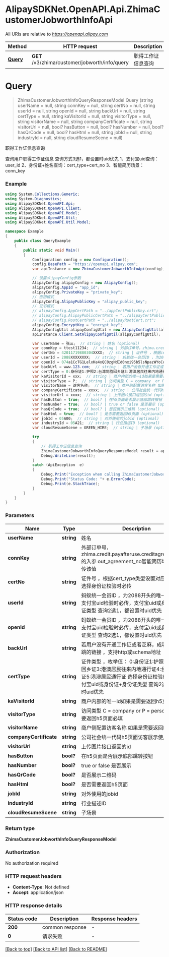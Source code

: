 # AlipaySDKNet.OpenAPI.Api.ZhimaCustomerJobworthInfoApi

All URIs are relative to *https://openapi.alipay.com*

Method | HTTP request | Description
------------- | ------------- | -------------
[**Query**](ZhimaCustomerJobworthInfoApi.md#query) | **GET** /v3/zhima/customer/jobworth/info/query | 职得工作证信息查询


<a name="query"></a>
# **Query**
> ZhimaCustomerJobworthInfoQueryResponseModel Query (string userName = null, string connKey = null, string certNo = null, string userId = null, string openId = null, string backUrl = null, string certType = null, string kaVisitorId = null, string visitorType = null, string visitorName = null, string companyCertificate = null, string visitorUrl = null, bool? hasButton = null, bool? hasNumber = null, bool? hasQrCode = null, bool? hasHtml = null, string jobId = null, string industryId = null, string cloudResumeScene = null)

职得工作证信息查询

查询用户职得工作证信息 查询方式3选1，都设置时uid优先 1、支付宝uid查询：user_id 2、身份证+姓名查询：cert_type+cert_no 3、智能简历场景：conn_key

### Example
```csharp
using System.Collections.Generic;
using System.Diagnostics;
using AlipaySDKNet.OpenAPI.Api;
using AlipaySDKNet.OpenAPI.Client;
using AlipaySDKNet.OpenAPI.Model;
using AlipaySDKNet.OpenAPI.Util;
using AlipaySDKNet.OpenAPI.Util.Model;

namespace Example
{
    public class QueryExample
    {
        public static void Main()
        {
            Configuration config = new Configuration();
            config.BasePath = "https://openapi.alipay.com";
            var apiInstance = new ZhimaCustomerJobworthInfoApi(config);

            // 设置alipayConfig参数
            AlipayConfig alipayConfig = new AlipayConfig();
            alipayConfig.AppId = "app_id";
            alipayConfig.PrivateKey = "private_key";
            // 密钥模式
            alipayConfig.AlipayPublicKey = "alipay_public_key";
            // 证书模式
            // alipayConfig.AppCertPath = "../appCertPublicKey.crt";
            // alipayConfig.AlipayPublicCertPath = "../alipayCertPublicKey_RSA2.crt";
            // alipayConfig.RootCertPath = "../alipayRootCert.crt";
            alipayConfig.EncryptKey = "encrypt_key";
            AlipayConfigUtil alipayConfigUtil = new AlipayConfigUtil(alipayConfig);
            apiInstance.Client.SetAlipayConfigUtil(alipayConfigUtil);

            var userName = 张三;  // string | 姓名 (optional) 
            var connKey = ttest11234;  // string | 外部订单号，zhima.credit.payafteruse.creditagreement.sign的入参 out_agreement_no智能简历场景支持只传该值 (optional) 
            var certNo = 42011719880304XXXX;  // string | 证件号 ，根据cert_type类型设置对应证件号码，选择身份证校验时必传 (optional) 
            var userId = 2088XXXXXXXX;  // string | 蚂蚁统一会员ID ，为2088开头的唯一标识 选择支付宝uid检验时必传，支付宝uid或身份证+身份证类型 查询2选1，都设置时uid优先 (optional) 
            var openId = 074a1CcTG1LelxKe4xQC0zgNdId0nxi95b5lsNpazWYoCo5;  // string | 蚂蚁统一会员ID ，为2088开头的唯一标识 选择支付宝uid检验时必传，支付宝uid或身份证+身份证类型 查询2选1，都设置时uid优先 (optional) 
            var backUrl = www.123.com;  // string | 若用户没有开通工作证或者芝麻，成功开通后回跳的链接 ，支持http或schema地址 (optional) 
            var certType = 0:身份证1:护照2:台湾同胞回乡证3:港澳居民往来内地通行证4:台湾居民通行证5:港澳居民通行证;  // string | 证件类型 ，枚举值： 0:身份证1:护照2:台湾同胞回乡证3:港澳居民往来内地通行证4:台湾居民通行证5:港澳居民通行证 选择身份证校验时必传，支付宝uid或身份证+身份证类型 查询2选1，都设置时uid优先 (optional) 
            var kaVisitorId = xxx;  // string | 商户内部的唯一id如果是需要返回h5页面必填 (optional) 
            var visitorType = P;  // string | 访问类型 C = company  or P = person 如果是需要返回h5页面必填 (optional) 
            var visitorName = 访客名称;  // string | 商户侧配置访客名称 如果是需要返回h5页面必填 (optional) 
            var companyCertificate = xxxx;  // string | 公司社会统一代码h5页面访客展示使用 (optional) 
            var visitorUrl = xxxx;  // string | 上传图片接口返回的id (optional) 
            var hasButton = true;  // bool? | 在h5页面是否展示底部跳转按钮 (optional) 
            var hasNumber = true;  // bool? | true or false 是否展示 (optional) 
            var hasQrCode = true;  // bool? | 是否展示二维码 (optional) 
            var hasHtml = true;  // bool? | 是否需要返回h5页面 (optional) 
            var jobId = 05A00;  // string | 对外使用的jobid (optional) 
            var industryId = 05A21;  // string | 行业描述ID (optional) 
            var cloudResumeScene = GREEN_HIRE;  // string | 子场景 (optional) 

            try
            {
                // 职得工作证信息查询
                ZhimaCustomerJobworthInfoQueryResponseModel result = apiInstance.Query(userName, connKey, certNo, userId, openId, backUrl, certType, kaVisitorId, visitorType, visitorName, companyCertificate, visitorUrl, hasButton, hasNumber, hasQrCode, hasHtml, jobId, industryId, cloudResumeScene);
                Debug.WriteLine(result);
            }
            catch (ApiException  e)
            {
                Debug.Print("Exception when calling ZhimaCustomerJobworthInfoApi.Query: " + e.Message );
                Debug.Print("Status Code: "+ e.ErrorCode);
                Debug.Print(e.StackTrace);
            }
        }
    }
}
```

### Parameters

Name | Type | Description  | Notes
------------- | ------------- | ------------- | -------------
 **userName** | **string**| 姓名 | [optional] 
 **connKey** | **string**| 外部订单号，zhima.credit.payafteruse.creditagreement.sign的入参 out_agreement_no智能简历场景支持只传该值 | [optional] 
 **certNo** | **string**| 证件号 ，根据cert_type类型设置对应证件号码，选择身份证校验时必传 | [optional] 
 **userId** | **string**| 蚂蚁统一会员ID ，为2088开头的唯一标识 选择支付宝uid检验时必传，支付宝uid或身份证+身份证类型 查询2选1，都设置时uid优先 | [optional] 
 **openId** | **string**| 蚂蚁统一会员ID ，为2088开头的唯一标识 选择支付宝uid检验时必传，支付宝uid或身份证+身份证类型 查询2选1，都设置时uid优先 | [optional] 
 **backUrl** | **string**| 若用户没有开通工作证或者芝麻，成功开通后回跳的链接 ，支持http或schema地址 | [optional] 
 **certType** | **string**| 证件类型 ，枚举值： 0:身份证1:护照2:台湾同胞回乡证3:港澳居民往来内地通行证4:台湾居民通行证5:港澳居民通行证 选择身份证校验时必传，支付宝uid或身份证+身份证类型 查询2选1，都设置时uid优先 | [optional] 
 **kaVisitorId** | **string**| 商户内部的唯一id如果是需要返回h5页面必填 | [optional] 
 **visitorType** | **string**| 访问类型 C &#x3D; company  or P &#x3D; person 如果是需要返回h5页面必填 | [optional] 
 **visitorName** | **string**| 商户侧配置访客名称 如果是需要返回h5页面必填 | [optional] 
 **companyCertificate** | **string**| 公司社会统一代码h5页面访客展示使用 | [optional] 
 **visitorUrl** | **string**| 上传图片接口返回的id | [optional] 
 **hasButton** | **bool?**| 在h5页面是否展示底部跳转按钮 | [optional] 
 **hasNumber** | **bool?**| true or false 是否展示 | [optional] 
 **hasQrCode** | **bool?**| 是否展示二维码 | [optional] 
 **hasHtml** | **bool?**| 是否需要返回h5页面 | [optional] 
 **jobId** | **string**| 对外使用的jobid | [optional] 
 **industryId** | **string**| 行业描述ID | [optional] 
 **cloudResumeScene** | **string**| 子场景 | [optional] 

### Return type

**ZhimaCustomerJobworthInfoQueryResponseModel**

### Authorization

No authorization required

### HTTP request headers

 - **Content-Type**: Not defined
 - **Accept**: application/json


### HTTP response details
| Status code | Description | Response headers |
|-------------|-------------|------------------|
| **200** | common response |  -  |
| **0** | 请求失败 |  -  |

[[Back to top]](#) [[Back to API list]](../README.md#documentation-for-api-endpoints) [[Back to README]](../README.md)

